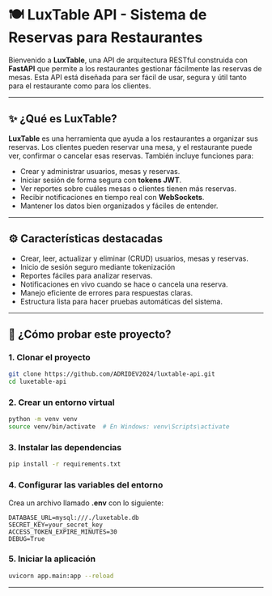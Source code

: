 
# 🍽️ LuxTable API - Sistema de Reservas para Restaurantes

Bienvenido a **LuxTable**, una API de arquitectura RESTful construida con **FastAPI** que permite a los restaurantes gestionar fácilmente las reservas de mesas. Esta API está diseñada para ser fácil de usar, segura y útil tanto para el restaurante como para los clientes.

---

## ✨ ¿Qué es LuxTable?

**LuxTable** es una herramienta que ayuda a los restaurantes a organizar sus reservas. Los clientes pueden reservar una mesa, y el restaurante puede ver, confirmar o cancelar esas reservas. También incluye funciones para:

- Crear y administrar usuarios, mesas y reservas.
- Iniciar sesión de forma segura con **tokens JWT**.
- Ver reportes sobre cuáles mesas o clientes tienen más reservas.
- Recibir notificaciones en tiempo real con **WebSockets**.
- Mantener los datos bien organizados y fáciles de entender.

---

## ⚙️ Características destacadas

- Crear, leer, actualizar y eliminar (CRUD) usuarios, mesas y reservas.
- Inicio de sesión seguro mediante tokenización
- Reportes fáciles para analizar reservas.
- Notificaciones en vivo cuando se hace o cancela una reserva.
- Manejo eficiente de errores para respuestas claras.
- Estructura lista para hacer pruebas automáticas del sistema.

---

## 🚀 ¿Cómo probar este proyecto?

### 1. Clonar el proyecto

```bash
git clone https://github.com/ADRIDEV2024/luxtable-api.git
cd luxetable-api
```

### 2. Crear un entorno virtual

```bash
python -m venv venv
source venv/bin/activate  # En Windows: venv\Scripts\activate
```

### 3. Instalar las dependencias

```bash
pip install -r requirements.txt
```

### 4. Configurar las variables del entorno

Crea un archivo llamado **.env** con lo siguiente:

```env
DATABASE_URL=mysql:///./luxetable.db
SECRET_KEY=your_secret_key
ACCESS_TOKEN_EXPIRE_MINUTES=30
DEBUG=True
```

### 5. Iniciar la aplicación

```bash
uvicorn app.main:app --reload
```

---

